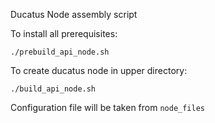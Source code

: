 Ducatus Node assembly script

To install all prerequisites:

```
./prebuild_api_node.sh
```

To create ducatus node in upper directory:

```
./build_api_node.sh
```

Configuration file will be taken from `node_files`

